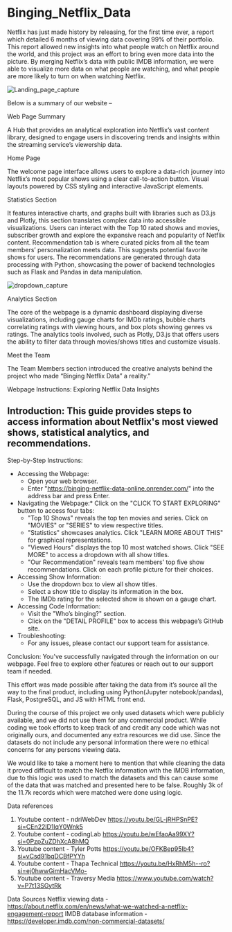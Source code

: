 # Binging_Netflix_Data
Netflix has just made history by releasing, for the first time ever, a report which detailed 6 months of viewing data covering 99% of their portfolio. This report allowed new insights into what people watch on Netflix around the world, and this project was an effort to bring even more data into the picture. By merging Netflix’s data with public IMDB information, we were able to visualize more data on what people are watching, and what people are more likely to turn on when watching Netflix.

![Landing_page_capture](https://github.com/JoeBrueneman/Binging_Netflix_Data/assets/142447460/a4e0ae9b-7c29-448a-8315-439a4924c203)

Below is a summary of our website –

Web Page Summary

A Hub that provides an analytical exploration into Netflix’s vast content library, designed to engage users in discovering trends and insights within the streaming service’s viewership data.

Home Page

The welcome page interface allows users to explore a data-rich journey into Netflix’s most popular shows using a clear call-to-action button. Visual layouts powered by CSS styling and interactive JavaScript elements.

Statistics Section

It features interactive charts, and graphs built with libraries such as D3.js and Plotly, this section translates complex data into accessible visualizations. Users can interact with the Top 10 rated shows and movies, subscriber growth and explore the expansive reach and popularity of Netflix content.
Recommendation tab is where curated picks from all the team members’ personalization meets data. This suggests potential favorite shows for users. The recommendations are generated through data processing with Python, showcasing the power of backend technologies such as Flask and Pandas in data manipulation.

![dropdown_capture](https://github.com/JoeBrueneman/Binging_Netflix_Data/assets/142447460/6246e5b1-5a45-46e6-977b-3dff7ba0d703)

Analytics Section

The core of the webpage is a dynamic dashboard displaying diverse visualizations, including gauge charts for IMDb ratings, bubble charts correlating ratings with viewing hours, and box plots showing genres vs ratings. The analytics tools involved, such as Plotly, D3.js that offers users the ability to filter data through movies/shows titles and customize visuals.

Meet the Team

The Team Members section introduced the creative analysts behind the project who made “Binging Netflix Data” a reality."

Webpage Instructions: Exploring Netflix Data Insights

Introduction: This guide provides steps to access information about Netflix's most viewed shows, statistical analytics, and recommendations.
--------------- 
Step-by-Step Instructions:
* Accessing the Webpage:
  * Open your web browser.
  * Enter "https://binging-netflix-data-online.onrender.com/" into the address bar and press Enter.
* Navigating the Webpage:* Click on the "CLICK TO START EXPLORING" button to access four tabs:
  * "Top 10 Shows" reveals the top ten movies and series. Click on "MOVIES" or "SERIES" to view respective titles.
  * "Statistics" showcases analytics. Click "LEARN MORE ABOUT THIS" for graphical representations.
  * "Viewed Hours" displays the top 10 most watched shows. Click "SEE MORE" to access a dropdown with all show titles.
  * "Our Recommendation" reveals team members' top five show recommendations. Click on each profile picture for their choices.
* Accessing Show Information:
  * Use the dropdown box to view all show titles.
  * Select a show title to display its information in the box.
  * The IMDb rating for the selected show is shown on a gauge chart.
* Accessing Code Information:
  * Visit the "Who’s binging?" section.
  * Click on the "DETAIL PROFILE" box to access this webpage’s GitHub site.
* Troubleshooting:
  * For any issues, please contact our support team for assistance.
        
Conclusion: You've successfully navigated through the information on our webpage. Feel free to explore other features or reach out to our support team if needed.






This effort was made possible after taking the data from it’s source all the way to the final product, including using Python(Jupyter notebook/pandas), Flask, PostgreSQL, and JS with HTML front end.

During the course of this project we only used datasets which were publicly available, and we did not use them for any commercial product. While coding we took efforts to keep track of and credit any code which was not originally ours, and documented any extra resources we did use. Since the datasets do not include any personal information there were no ethical concerns for any persons viewing data.

We would like to take a moment here to mention that while cleaning the data it proved difficult to match the Netflix information with the IMDB information, due to this logic was used to match the datasets and this can cause some of the data that was matched and presented here to be false. Roughly 3k of the 11.7k records which were matched were done using logic.


Data references
1.	Youtube content - ndriWebDev https://youtu.be/GL-jRHPSnPE?si=CEn22lD1lqY0Wnk5
2.	Youtube content - codingLab https://youtu.be/wEfaoAa99XY?si=0PzpZuZDhXcA8hMQ 
3.	Youtube content - Tyler Potts https://youtu.be/OFKBep95lb4?si=vCsd91bqDCBfPYYh 
4.	Youtube content - Thapa Technical https://youtu.be/HxRhM5h--ro?si=ej0hwwGimHacVMo-
5.	Youtube content - Traversy Media https://www.youtube.com/watch?v=P7t13SGytRk

Data Sources
Netflix viewing data - https://about.netflix.com/en/news/what-we-watched-a-netflix-engagement-report 
IMDB database information - https://developer.imdb.com/non-commercial-datasets/ 
